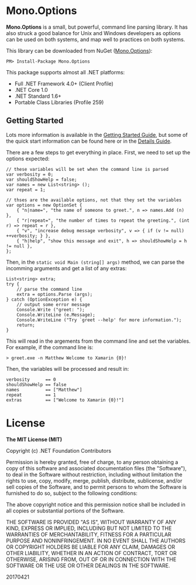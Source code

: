 # Mono.Options

**Mono.Options** is a small, but powerful, command line parsing library.  It has 
also struck a good balance for Unix and Windows developers as options can 
be used on both systems, and map well to practices on both systems.

This library can be downloaded from NuGet ([Mono.Options](https://www.nuget.org/packages/Mono.Options)):

```
PM> Install-Package Mono.Options
```

This package supports almost all .NET platforms:

 - Full .NET Framework 4.0+ (Client Profile)
 - .NET Core 1.0
 - .NET Standard 1.6+
 - Portable Class Libraries (Profile 259)

## Getting Started

Lots more information is available in the [Getting Started Guide](component/GettingStarted.md), 
but some of the quick start information can be found here or in 
the [Details Guide](component/Details.md).

There are a few steps to get everything in place. First, we need to set up the 
options expected:

    // these variables will be set when the command line is parsed
    var verbosity = 0;
    var shouldShowHelp = false;
    var names = new List<string> ();
    var repeat = 1;

    // thses are the available options, not that they set the variables
    var options = new OptionSet { 
        { "n|name=", "the name of someone to greet.", n => names.Add (n) }, 
        { "r|repeat=", "the number of times to repeat the greeting.", (int r) => repeat = r }, 
        { "v", "increase debug message verbosity", v => { if (v != null) ++verbosity; } }, 
        { "h|help", "show this message and exit", h => shouldShowHelp = h != null },
    };

Then, in the `static void Main (string[] args)` method, we can parse the incomming 
arguments and get a list of any extras:

    List<string> extra;
    try {
        // parse the command line
        extra = options.Parse (args);
    } catch (OptionException e) {
        // output some error message
        Console.Write ("greet: ");
        Console.WriteLine (e.Message);
        Console.WriteLine ("Try `greet --help' for more information.");
        return;
    }

This will read in the argements from the command line and set the variables. For
example, if the command line is:

    > greet.exe -n Matthew Welcome to Xamarin {0}!

Then, the variables will be processed and result in:

    verbosity      == 0
    shouldShowHelp == false
    names          == ["Matthew"]
    repeat         == 1
    extras         == ["Welcome to Xamarin {0}!"]

# License

**The MIT License (MIT)**

Copyright (c) .NET Foundation Contributors

Permission is hereby granted, free of charge, to any person obtaining a copy of this software and associated documentation files (the "Software"), to deal in the Software without restriction, including without limitation the rights to use, copy, modify, merge, publish, distribute, sublicense, and/or sell copies of the Software, and to permit persons to whom the Software is furnished to do so, subject to the following conditions:

The above copyright notice and this permission notice shall be included in all copies or substantial portions of the Software.

THE SOFTWARE IS PROVIDED "AS IS", WITHOUT WARRANTY OF ANY KIND, EXPRESS OR IMPLIED, INCLUDING BUT NOT LIMITED TO THE WARRANTIES OF MERCHANTABILITY, FITNESS FOR A PARTICULAR PURPOSE AND NONINFRINGEMENT. IN NO EVENT SHALL THE AUTHORS OR COPYRIGHT HOLDERS BE LIABLE FOR ANY CLAIM, DAMAGES OR OTHER LIABILITY, WHETHER IN AN ACTION OF CONTRACT, TORT OR OTHERWISE, ARISING FROM, OUT OF OR IN CONNECTION WITH THE SOFTWARE OR THE USE OR OTHER DEALINGS IN THE SOFTWARE.

20170421
